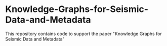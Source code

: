 # Knowledge-Graphs-for-Seismic-Data-and-Metadata
This repository contains code to support the paper "Knowledge Graphs for Seismic Data and Metadata"
